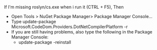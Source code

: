 If I'm missing roslyn/cs.exe when i run it (CTRL + F5), Then
- Open Tools > NuGet Package Manager> Package Manager Console...
- Type update-package Microsoft.CodeDom.Providers.DotNetCompilerPlatform -r 
- If you are still having problems, also type the following in the Package Manager Console:
	- update-package -reinstall